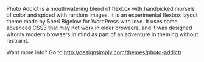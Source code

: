 Photo Addict is a mouthwatering blend of flexbox with handpicked morsels of color and spiced with random images. It is an experimental flexbox layout theme made by Sheri Bigelow for WordPress with love. It uses some advanced CSS3 that may not work in older browsers, and it was designed witonly modern browsers in mind as part of an adventure in theming without restraint.

Want more info? Go to http://designsimply.com/themes/photo-addict/

